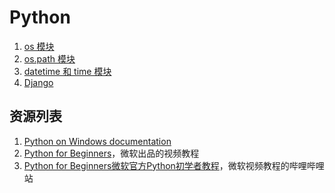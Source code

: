 # Python

1. [os 模块](./os.md)
1. [os.path 模块](./os.path.md)
1. [datetime 和 time 模块](./datetime.md)
1. [Django](./django.md)

## 资源列表

1. [Python on Windows documentation](https://docs.microsoft.com/en-us/windows/python/)
1. [Python for Beginners](https://channel9.msdn.com/Series/Intro-to-Python-Development)，微软出品的视频教程
1. [Python for Beginners微软官方Python初学者教程](https://www.bilibili.com/video/av69042526/)，微软视频教程的哔哩哔哩站